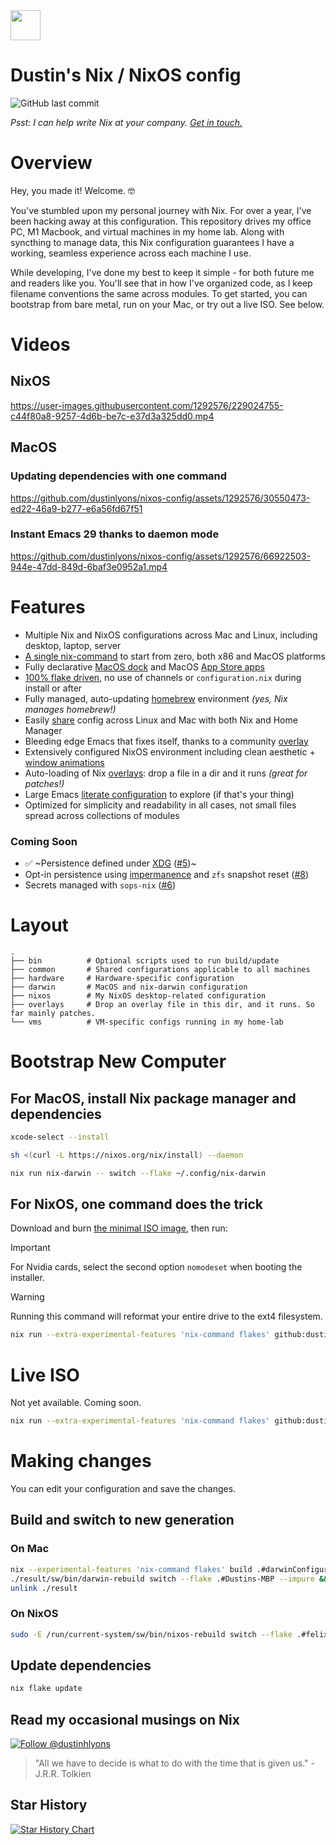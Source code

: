 <img src="https://user-images.githubusercontent.com/1292576/190241835-41469235-f65d-4d4b-9760-372cdff7a70f.png" width="48">

# Dustin's Nix / NixOS config
![GitHub last commit](https://img.shields.io/github/last-commit/dustinlyons/nixos-config?style=plastic)

_Psst: I can help write Nix at your company. <a href="https://twitter.com/dustinhlyons">Get in touch.</a>_
# Overview
Hey, you made it! Welcome. 🤓

You've stumbled upon my personal journey with Nix. For over a year, I've been hacking away at this configuration. This repository drives my office PC, M1 Macbook, and virtual machines in my home lab. Along with syncthing to manage data, this Nix configuration guarantees I have a working, seamless experience across each machine I use.

While developing, I've done my best to keep it simple - for both future me and readers like you. You'll see that in how I've organized code, as I keep filename conventions the same across modules. To get started, you can bootstrap from bare metal, run on your Mac, or try out a live ISO. See below.

# Videos 
## NixOS
https://user-images.githubusercontent.com/1292576/229024755-c44f80a8-9257-4d6b-be7c-e37d3a325dd0.mp4

## MacOS
### Updating dependencies with one command
https://github.com/dustinlyons/nixos-config/assets/1292576/30550473-ed22-46a9-b277-e6a56fd67f51

### Instant Emacs 29 thanks to daemon mode
https://github.com/dustinlyons/nixos-config/assets/1292576/66922503-944e-47dd-849d-6baf3e0952a1.mp4

# Features
* Multiple Nix and NixOS configurations across Mac and Linux, including desktop, laptop, server
* [A single nix-command](https://github.com/dustinlyons/nixos-config/tree/main#bootstrap-new-computer) to start from zero, both x86 and MacOS platforms
* Fully declarative [MacOS dock](https://github.com/dustinlyons/nixos-config/blob/main/darwin/home-manager.nix) and MacOS [App Store apps](https://github.com/dustinlyons/nixos-config/blob/main/darwin/home-manager.nix)
* [100% flake driven](https://github.com/dustinlyons/nixos-config/blob/main/flake.nix), no use of channels or `configuration.nix` during install or after
* Fully managed, auto-updating [homebrew](https://github.com/dustinlyons/nixos-config/blob/main/darwin/home-manager.nix) environment _(yes, Nix manages homebrew!)_
* Easily [share](https://github.com/dustinlyons/nixos-config/tree/main/common) config across Linux and Mac with both Nix and Home Manager
* Bleeding edge Emacs that fixes itself, thanks to a community [overlay](https://github.com/nix-community/emacs-overlay)
* Extensively configured NixOS environment including clean aesthetic + [window animations](https://github.com/dustinlyons/nixos-config/blob/main/nixos/default.nix)
* Auto-loading of Nix [overlays](https://github.com/dustinlyons/nixos-config/tree/main/overlays): drop a file in a dir and it runs _(great for patches!)_
* Large Emacs [literate configuration](https://github.com/dustinlyons/nixos-config/blob/main/common/config/emacs/config.org) to explore (if that's your thing)
* Optimized for simplicity and readability in all cases, not small files spread across collections of modules

### Coming Soon
* ✅ ~Persistence defined under [XDG](https://specifications.freedesktop.org/basedir-spec/basedir-spec-latest.html) ([#5](https://github.com/dustinlyons/nixos-config/issues/5))~
* Opt-in persistence using [impermanence](https://github.com/nix-community/impermanence) and `zfs` snapshot reset ([#8](https://github.com/dustinlyons/nixos-config/issues/8))
* Secrets managed with `sops-nix` ([#6](https://github.com/dustinlyons/nixos-config/issues/6))

# Layout

```
.
├── bin          # Optional scripts used to run build/update
├── common       # Shared configurations applicable to all machines
├── hardware     # Hardware-specific configuration
├── darwin       # MacOS and nix-darwin configuration
├── nixos        # My NixOS desktop-related configuration
├── overlays     # Drop an overlay file in this dir, and it runs. So far mainly patches.
└── vms          # VM-specific configs running in my home-lab
```

# Bootstrap New Computer

## For MacOS, install Nix package manager and dependencies
```sh
xcode-select --install
```
```sh
sh <(curl -L https://nixos.org/nix/install) --daemon
```
```sh
nix run nix-darwin -- switch --flake ~/.config/nix-darwin
```

## For NixOS, one command does the trick
Download and burn [the minimal ISO image](https://nixos.org/download.html), then run: 

> [!IMPORTANT]
> For Nvidia cards, select the second option `nomodeset` when booting the installer.


> [!WARNING]
> Running this command will reformat your entire drive to the ext4 filesystem.

```sh
nix run --extra-experimental-features 'nix-command flakes' github:dustinlyons/nixos-config#install
```

# Live ISO
Not yet available. Coming soon.

```sh
nix run --extra-experimental-features 'nix-command flakes' github:dustinlyons/nixos-config#live
```

# Making changes
You can edit your configuration and save the changes.

## Build and switch to new generation
### On Mac
```sh
nix --experimental-features 'nix-command flakes' build .#darwinConfigurations.Dustins-MBP.system --impure && \
./result/sw/bin/darwin-rebuild switch --flake .#Dustins-MBP --impure && \
unlink ./result
```
### On NixOS
```sh
sudo -E /run/current-system/sw/bin/nixos-rebuild switch --flake .#felix $@
```
## Update dependencies
```sh
nix flake update
```

## Read my occasional musings on Nix
[![Follow @dustinhlyons](https://github.com/dustinlyons/dustinlyons/assets/1292576/3d214b95-6c93-4967-8c72-862fa494e664)](https://www.twitter.com/dustinhlyons)

> "All we have to decide is what to do with the time that is given us." - J.R.R. Tolkien

## Star History

[![Star History Chart](https://api.star-history.com/svg?repos=dustinlyons/nixos-config&type=Date)](https://star-history.com/#dustinlyons/nixos-config&Date)
